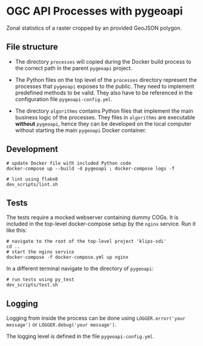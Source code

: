 # OGC API Processes with pygeoapi

Zonal statistics of a raster cropped by an provided GeoJSON polygon.

## File structure

- The directory `processes` will copied during the Docker build process to the correct path in the parent `pygeoapi` project.

- The Python files on the top level of the `processes` directory represent the processes that `pygeoapi` exposes to the public. They need to implement predefined methods to be valid. They also have to be referenced in the configuration file `pygeoapi-config.yml`.

- The directory `algorithms` contains Python files that implement the main business logic of the processes. They files in `algorithms` are executable **without** `pygeoapi`, hence they can be developed on the local computer without starting the main `pygeoapi` Docker container.

## Development

```shell
# update Docker file with included Python code
docker-compose up --build -d pygeoapi ; docker-compose logs -f

# lint using flake8
dev_scripts/lint.sh
```

## Tests

The tests require a mocked webserver containing dummy COGs. It is included in the top-level docker-compose setup by the `nginx` service. Run it like this:

```shell
# navigate to the root of the top-level project 'klips-sdi'
cd ..
# start the nginx service
docker-compose -f docker-compose.yml up nginx
```

In a different terminal navigate to the directory of `pygeoapi`:

```shell
# run tests using py_test
dev_scripts/test.sh
```

## Logging

Logging from inside the process can be done using `LOGGER.error('your message')` or `LOGGER.debug('your message')`.

The logging level is defined in the file `pygeoapi-config.yml`.
